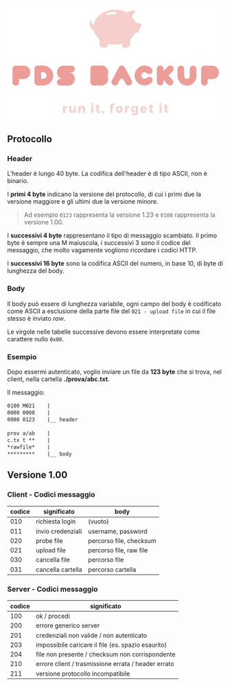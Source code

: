 <img align="center" src="logo.png"></img>

## Protocollo

### Header
L'header è lungo 40 byte. La codifica dell'header è di tipo ASCII, non è binario.

I **primi 4 byte** indicano la versione del protocollo, di cui i primi due la versione maggiore e gli 
ultimi due la versione minore. 

> Ad esempio `0123` rappresenta la versione 1.23 e `0100` rappresenta la versione 1.00.

I **successivi 4 byte** rappresentano il tipo di messaggio scambiato.
Il primo byte è sempre una M maiuscola, i successivi 3 sono il codice del messaggio, che molto vagamente vogliono ricordare i codici HTTP.

I **successivi 16 byte** sono la codifica ASCII del numero, in base 10, di byte di lunghezza del body.

### Body
Il body può essere di lunghezza variabile, ogni campo del body è codificato come ASCII a esclusione della parte file del  `021 - upload file` in cui il file stesso è inviato *raw*.

Le virgole nelle tabelle successive devono essere interpretate come carattere nullo `0x00`.

### Esempio
Dopo essermi autenticato, voglio inviare un file da **123 byte** che si trova, nel client, nella cartella **./prova/abc.txt**.

Il messaggio:
```
0100 M021    |
0000 0000    |
0000 0123    |__ header

prov a/ab    |
c.tx t **    |
*rawfile*    |
*********    |__ body
```


## Versione 1.00

### Client - Codici messaggio 

| codice | significato | body |
|------- | ----------- | ---- |
| 010 | richiesta login | (vuoto) |
| 011 | invio credenziali | username, password |
| 020 | probe file | percorso file, checksum |
| 021 | upload file | percorso file, raw file |
| 030 | cancella file | percorso file |
| 031 | cancella cartella | percorso cartella |

### Server - Codici messaggio

| codice | significato |
|------- | ----------- |
| 100 | ok / procedi |
| 200 | errore generico server |
| 201 | credenziali non valide / non autenticato |
| 203 | impossibile caricare il file (es. spazio esaurito)  |
| 204 | file non presente / checksum non corrispondente |
| 210 | errore client / trasmissione errata / header errato |
| 211 | versione protocollo incompatibile |
